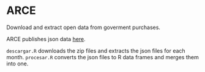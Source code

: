 
# ARCE

Download and extract open data from goverment purchases.

ARCE publishes json data [here](https://catalogodatos.gub.uy/dataset/arce-datos-historicos-de-compras).

`descargar.R` downloads the zip files and extracts the json files for each month.
`procesar.R` converts the json files to R data frames and merges them into one.



